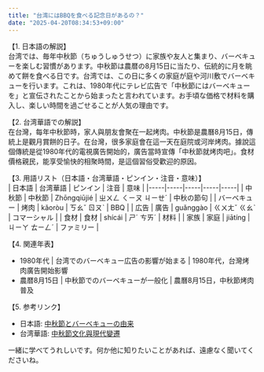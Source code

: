 ```yaml
---
title: "台湾にはBBQを食べる記念日があるの？"
date: "2025-04-20T08:34:53+09:00"
---
```


【1. 日本語の解説】  
台湾では、毎年中秋節（ちゅうしゅうせつ）に家族や友人と集まり、バーベキューを楽しむ習慣があります。中秋節は農暦の8月15日に当たり、伝統的に月を眺めて餅を食べる日です。台湾では、この日に多くの家庭が庭や河川敷でバーベキューを行います。これは、1980年代にテレビ広告で「中秋節にはバーベキューを」と宣伝されたことから始まったと言われています。お手頃な価格で材料を購入し、楽しい時間を過ごせることが人気の理由です。

【2. 台湾華語での解説】  
在台灣，每年中秋節時，家人與朋友會聚在一起烤肉。中秋節是農曆8月15日，傳統上是觀月賞餅的日子。在台灣，很多家庭會在這一天在庭院或河岸烤肉。據說這個傳統是從1980年代的電視廣告開始的，廣告當時宣傳「中秋節就烤肉吧」。食材價格親民，能享受愉快的相聚時間，是這個習俗受歡迎的原因。

【3. 用語リスト（日本語・台湾華語・ピンイン・注音・意味）】  
| 日本語 | 台湾華語 | ピンイン | 注音 | 意味 |
|-----|-----|-----|-----|-----|
| 中秋節 | 中秋節 | Zhōngqiūjié | ㄓㄨㄥ ㄑㄧㄡ ㄐㄧㄝˊ | 中秋の節句 |
| バーベキュー | 烤肉 | kǎoròu | ㄎㄠˇ ㄖㄡˋ | BBQ |
| 広告 | 廣告 | guǎnggào | ㄍㄨㄤˇ ㄍㄠˋ | コマーシャル |
| 食材 | 食材 | shícái | ㄕˊ ㄘㄞˊ | 材料 |
| 家族 | 家庭 | jiātíng | ㄐㄧㄚ ㄊㄧㄥˊ | ファミリー |

【4. 関連年表】  
- 1980年代 | 台湾でのバーベキュー広告の影響が始まる | 1980年代，台灣烤肉廣告開始影響
- 農暦8月15日 | 中秋節でのバーベキューが一般化 | 農曆8月15日，中秋節烤肉普及

【5. 参考リンク】  
- 日本語: [中秋節とバーベキューの由来](https://www.nippon.com/ja/japan-topics/g01012/)
- 台湾華語: [中秋節文化與現代變遷](https://www.taiwan.net.tw/m1.aspx?sNo=0000203)

一緒に学べてうれしいです。何か他に知りたいことがあれば、遠慮なく聞いてくださいね。